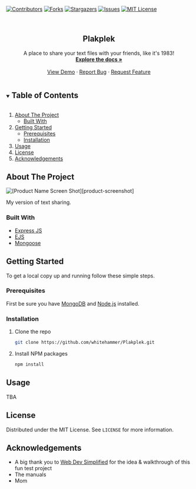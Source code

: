 [![Contributors][contributors-shield]][contributors-url]
[![Forks][forks-shield]][forks-url]
[![Stargazers][stars-shield]][stars-url]
[![Issues][issues-shield]][issues-url]
[![MIT License][license-shield]][license-url]



<!-- PROJECT LOGO -->
<br />
<p align="center">

  <h2 align="center">Plakplek</h2>

  <p align="center">
    A place to share your text files with your friends, like it's 1983!
    <br />
    <a href="https://github.com/whitehammer/Plakplek"><strong>Explore the docs »</strong></a>
    <br />
    <br />
    <a href="https://github.com/whitehammer/Plakplek">View Demo</a>
    ·
    <a href="https://github.com/whitehammer/Plakplek/issues">Report Bug</a>
    ·
    <a href="https://github.com/whitehammer/Plakplek/issues">Request Feature</a>
  </p>
</p>



<!-- TABLE OF CONTENTS -->
<details open="open">
  <summary><h2 style="display: inline-block">Table of Contents</h2></summary>
  <ol>
    <li>
      <a href="#about-the-project">About The Project</a>
      <ul>
        <li><a href="#built-with">Built With</a></li>
      </ul>
    </li>
    <li>
      <a href="#getting-started">Getting Started</a>
      <ul>
        <li><a href="#prerequisites">Prerequisites</a></li>
        <li><a href="#installation">Installation</a></li>
      </ul>
    </li>
    <li><a href="#usage">Usage</a></li>
    <li><a href="#license">License</a></li>
    <li><a href="#acknowledgements">Acknowledgements</a></li>
  </ol>
</details>



<!-- ABOUT THE PROJECT -->
## About The Project

![[Product Name Screen Shot][product-screenshot]](https://i.imgur.com/kHmDRZo.png)

My version of text sharing.


### Built With

* [Express JS](https://expressjs.com/)
* [EJS](https://ejs.co/)
* [Mongoose](https://mongoosejs.com/)



<!-- GETTING STARTED -->
## Getting Started

To get a local copy up and running follow these simple steps.

### Prerequisites
First be sure you have [MongoDB](www.mongodb.org/downloads) and [Node.js](https://nodejs.org/en/) installed.

### Installation

1. Clone the repo
   ```sh
   git clone https://github.com/whitehammer/Plakplek.git
   ```
2. Install NPM packages
   ```sh
   npm install
   ```



<!-- USAGE EXAMPLES -->
## Usage

TBA



<!-- LICENSE -->
## License

Distributed under the MIT License. See `LICENSE` for more information.



<!-- ACKNOWLEDGEMENTS -->
## Acknowledgements

* A big thank you to [Web Dev Simplified](https://www.youtube.com/channel/UCFbNIlppjAuEX4znoulh0Cw) for the idea & walkthrough of this fun test project
* The manuals
* Mom





<!-- MARKDOWN LINKS & IMAGES -->
<!-- https://www.markdownguide.org/basic-syntax/#reference-style-links -->
[contributors-shield]: https://img.shields.io/github/contributors/whitehammer/repo.svg?style=for-the-badge
[contributors-url]: https://github.com/whitehammer/Plakplek/graphs/contributors
[forks-shield]: https://img.shields.io/github/forks/whitehammer/repo.svg?style=for-the-badge
[forks-url]: https://github.com/whitehammer/Plakplek/network/members
[stars-shield]: https://img.shields.io/github/stars/whitehammer/repo.svg?style=for-the-badge
[stars-url]: https://github.com/whitehammer/Plakplek/stargazers
[issues-shield]: https://img.shields.io/github/issues/whitehammer/repo.svg?style=for-the-badge
[issues-url]: https://github.com/whitehammer/Plakplek/issues
[license-shield]: https://img.shields.io/github/license/whitehammer/repo.svg?style=for-the-badge
[license-url]: https://github.com/whitehammer/Plakplek/blob/master/LICENSE.txt
[linkedin-shield]: https://img.shields.io/badge/-LinkedIn-black.svg?style=for-the-badge&logo=linkedin&colorB=555